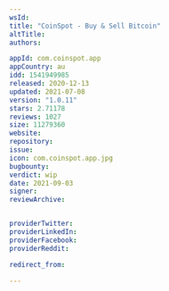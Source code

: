 ```yaml
---
wsId: 
title: "CoinSpot - Buy & Sell Bitcoin"
altTitle: 
authors:

appId: com.coinspot.app
appCountry: au
idd: 1541949985
released: 2020-12-13
updated: 2021-07-08
version: "1.0.11"
stars: 2.71178
reviews: 1027
size: 11279360
website: 
repository: 
issue: 
icon: com.coinspot.app.jpg
bugbounty: 
verdict: wip
date: 2021-09-03
signer: 
reviewArchive:


providerTwitter: 
providerLinkedIn: 
providerFacebook: 
providerReddit: 

redirect_from:

---
```


